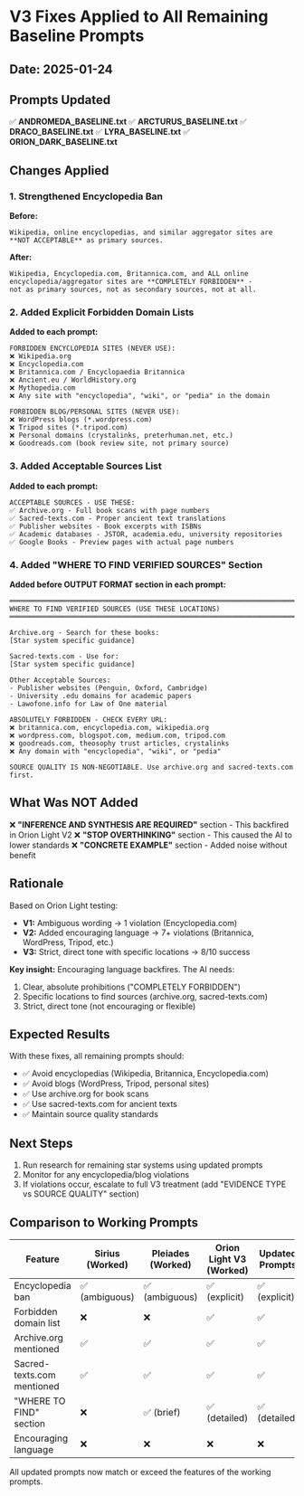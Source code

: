 # V3 Fixes Applied to All Remaining Baseline Prompts

## Date: 2025-01-24

## Prompts Updated

✅ **ANDROMEDA_BASELINE.txt**
✅ **ARCTURUS_BASELINE.txt**
✅ **DRACO_BASELINE.txt**
✅ **LYRA_BASELINE.txt**
✅ **ORION_DARK_BASELINE.txt**

## Changes Applied

### 1. Strengthened Encyclopedia Ban

**Before:**
```
Wikipedia, online encyclopedias, and similar aggregator sites are 
**NOT ACCEPTABLE** as primary sources.
```

**After:**
```
Wikipedia, Encyclopedia.com, Britannica.com, and ALL online 
encyclopedia/aggregator sites are **COMPLETELY FORBIDDEN** - 
not as primary sources, not as secondary sources, not at all.
```

### 2. Added Explicit Forbidden Domain Lists

**Added to each prompt:**
```
FORBIDDEN ENCYCLOPEDIA SITES (NEVER USE):
❌ Wikipedia.org
❌ Encyclopedia.com
❌ Britannica.com / Encyclopaedia Britannica
❌ Ancient.eu / WorldHistory.org
❌ Mythopedia.com
❌ Any site with "encyclopedia", "wiki", or "pedia" in the domain

FORBIDDEN BLOG/PERSONAL SITES (NEVER USE):
❌ WordPress blogs (*.wordpress.com)
❌ Tripod sites (*.tripod.com)
❌ Personal domains (crystalinks, preterhuman.net, etc.)
❌ Goodreads.com (book review site, not primary source)
```

### 3. Added Acceptable Sources List

**Added to each prompt:**
```
ACCEPTABLE SOURCES - USE THESE:
✅ Archive.org - Full book scans with page numbers
✅ Sacred-texts.com - Proper ancient text translations
✅ Publisher websites - Book excerpts with ISBNs
✅ Academic databases - JSTOR, academia.edu, university repositories
✅ Google Books - Preview pages with actual page numbers
```

### 4. Added "WHERE TO FIND VERIFIED SOURCES" Section

**Added before OUTPUT FORMAT section in each prompt:**
```
═══════════════════════════════════════════════════════════════════════════════
WHERE TO FIND VERIFIED SOURCES (USE THESE LOCATIONS)
═══════════════════════════════════════════════════════════════════════════════

Archive.org - Search for these books:
[Star system specific guidance]

Sacred-texts.com - Use for:
[Star system specific guidance]

Other Acceptable Sources:
- Publisher websites (Penguin, Oxford, Cambridge)
- University .edu domains for academic papers
- Lawofone.info for Law of One material

ABSOLUTELY FORBIDDEN - CHECK EVERY URL:
❌ britannica.com, encyclopedia.com, wikipedia.org
❌ wordpress.com, blogspot.com, medium.com, tripod.com
❌ goodreads.com, theosophy trust articles, crystalinks
❌ Any domain with "encyclopedia", "wiki", or "pedia"

SOURCE QUALITY IS NON-NEGOTIABLE. Use archive.org and sacred-texts.com first.
```

## What Was NOT Added

❌ **"INFERENCE AND SYNTHESIS ARE REQUIRED"** section - This backfired in Orion Light V2
❌ **"STOP OVERTHINKING"** section - This caused the AI to lower standards
❌ **"CONCRETE EXAMPLE"** section - Added noise without benefit

## Rationale

Based on Orion Light testing:
- **V1:** Ambiguous wording → 1 violation (Encyclopedia.com)
- **V2:** Added encouraging language → 7+ violations (Britannica, WordPress, Tripod, etc.)
- **V3:** Strict, direct tone with specific locations → 8/10 success

**Key insight:** Encouraging language backfires. The AI needs:
1. Clear, absolute prohibitions ("COMPLETELY FORBIDDEN")
2. Specific locations to find sources (archive.org, sacred-texts.com)
3. Strict, direct tone (not encouraging or flexible)

## Expected Results

With these fixes, all remaining prompts should:
- ✅ Avoid encyclopedias (Wikipedia, Britannica, Encyclopedia.com)
- ✅ Avoid blogs (WordPress, Tripod, personal sites)
- ✅ Use archive.org for book scans
- ✅ Use sacred-texts.com for ancient texts
- ✅ Maintain source quality standards

## Next Steps

1. Run research for remaining star systems using updated prompts
2. Monitor for any encyclopedia/blog violations
3. If violations occur, escalate to full V3 treatment (add "EVIDENCE TYPE vs SOURCE QUALITY" section)

## Comparison to Working Prompts

| Feature | Sirius (Worked) | Pleiades (Worked) | Orion Light V3 (Worked) | Updated Prompts |
|---------|-----------------|-------------------|-------------------------|-----------------|
| Encyclopedia ban | ✅ (ambiguous) | ✅ (ambiguous) | ✅ (explicit) | ✅ (explicit) |
| Forbidden domain list | ❌ | ❌ | ✅ | ✅ |
| Archive.org mentioned | ✅ | ✅ | ✅ | ✅ |
| Sacred-texts.com mentioned | ✅ | ✅ | ✅ | ✅ |
| "WHERE TO FIND" section | ❌ | ✅ (brief) | ✅ (detailed) | ✅ (detailed) |
| Encouraging language | ❌ | ❌ | ❌ | ❌ |

All updated prompts now match or exceed the features of the working prompts.
